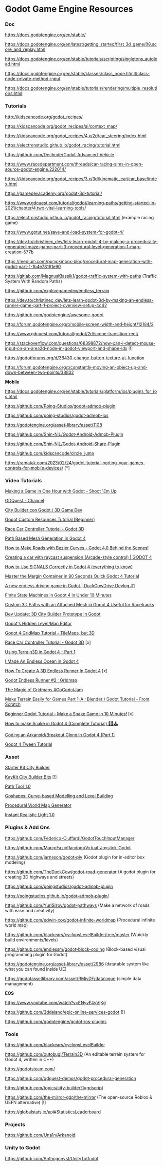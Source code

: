# Godot Game Engine Resources

### Doc

https://docs.godotengine.org/en/stable/

https://docs.godotengine.org/en/latest/getting_started/first_3d_game/08.score_and_replay.html

https://docs.godotengine.org/en/stable/tutorials/scripting/singletons_autoload.html

https://docs.godotengine.org/en/stable/classes/class_node.html#class-node-private-method-input

https://docs.godotengine.org/en/stable/tutorials/rendering/multiple_resolutions.html

### Tutorials

http://kidscancode.org/godot_recipes/

https://kidscancode.org/godot_recipes/ai/context_map/

https://kidscancode.org/godot_recipes/4.x/2d/car_steering/index.html

https://electronstudio.github.io/godot_racing/tutorial.html

https://github.com/Dechode/Godot-Advanced-Vehicle

https://www.racedepartment.com/threads/car-racing-sims-in-open-source-godot-engine.222014/

https://kidscancode.org/godot_recipes/3.x/3d/kinematic_car/car_base/index.html

https://gamedevacademy.org/godot-3d-tutorial/

https://www.gdquest.com/tutorial/godot/learning-paths/getting-started-in-2021/chapter/4.two-vital-learning-tools/

https://electronstudio.github.io/godot_racing/tutorial.html (example racing game)

https://www.gotut.net/save-and-load-system-for-godot-4/

https://dev.to/christinec_dev/lets-learn-godot-4-by-making-a-procedurally-generated-maze-game-part-3-procedural-level-generation-1-map-creation-577b

https://medium.com/pumpkinbox-blog/procedural-map-generation-with-godot-part-1-1b4e78191e90

https://gitlab.com/MagnusKlassik1/godot-traffic-system-with-paths (Traffic System With Random Paths)

https://github.com/exploregamedev/endless_terrain

https://dev.to/christinec_dev/lets-learn-godot-3d-by-making-an-endless-runner-game-part-1-project-overview-setup-4c42

https://github.com/godotengine/awesome-godot

https://forum.godotengine.org/t/mobile-screen-width-and-height/12184/2

https://www.gdquest.com/tutorial/godot/2d/scene-transition-rect/

https://stackoverflow.com/questions/68398872/how-can-i-detect-mouse-input-on-an-area2d-node-in-godot-viewport-and-shape-idx [!]

https://godotforums.org/d/36430-change-button-texture-at-function

https://forum.godotengine.org/t/constantly-moving-an-object-up-and-down-between-two-points/38832

**Mobile**

https://docs.godotengine.org/en/stable/tutorials/platform/ios/plugins_for_ios.html

https://github.com/Poing-Studios/godot-admob-plugin

https://github.com/poing-studios/godot-admob-ios

https://godotengine.org/asset-library/asset/1108

https://github.com/Shin-NiL/Godot-Android-Admob-Plugin

https://github.com/Shin-NiL/Godot-Android-Share-Plugin

https://github.com/kidscancode/circle_jump

https://ramatak.com/2023/02/24/godot-tutorial-porting-your-games-controls-for-mobile-devices/ [*]

### Video Tutorials

[Making a Game in One Hour with Godot - Shoot 'Em Up](https://www.youtube.com/watch?v=AHK5aQ7xvH8)

[GDQuest - Channel](https://www.youtube.com/c/Gdquest/videos?app=desktop&cbrd=1&cbrd=1&cbrd=1&ucbcb=1)

[City Builder con Godot / 3D Game Dev](https://m.youtube.com/watch?v=uS-CG49G2To)

[Godot Custom Resources Tutorial (Beginner)](https://www.youtube.com/watch?v=fdRJqnOrz98)

[Race Car Controller Tutorial - Godot 3D](https://www.youtube.com/watch?v=5m7nBj98rx4)

[Path Based Mesh Generation in Godot 4](https://www.youtube.com/watch?v=Gfpnxg-jne4)

[How to Make Roads with Bezier Curves - Godot 4.0 Behind the Scenes!](https://www.youtube.com/watch?v=4nOEVPjVmjc)

[Creating a car with raycast suspension (Arcade-style control) | GODOT 4](https://www.youtube.com/watch?v=jwUstio6R3I)

[How to Use SIGNALS Correctly in Godot 4 (everything to know)](https://www.youtube.com/watch?v=Q1w02E4H-as)

[Master the Margin Container in 90 Seconds Quick Godot 4 Tutorial](https://www.youtube.com/watch?v=aMUxOBpKd7o)

[A new endless driving game in Godot | DuckCowDrive Devlog #1](https://m.youtube.com/watch?v=OkdNC1Ov2ck)

[Finite State Machines in Godot 4 in Under 10 Minutes](https://www.youtube.com/watch?v=ow_Lum-Agbs)

[Custom 3D Paths with an Attached Mesh in Godot 4 Useful for Racetracks](https://www.youtube.com/watch?v=HJTBNbl52jY)

[Dev Update: 3D City Builder Prototype in Godot](https://www.youtube.com/watch?app=desktop&v=6bK1e3Int2k)

[Godot's Hidden Level/Map Editor](https://www.youtube.com/watch?app=desktop&v=BUjCtwLO0S8)

[Godot 4 GridMap Tutorial - TileMaps, but 3D](https://www.youtube.com/watch?app=desktop&v=JxbnStn-BIY)

[Race Car Controller Tutorial - Godot 3D](https://www.youtube.com/watch?app=desktop&v=5m7nBj98rx4) [x]

[Using Terrain3D in Godot 4 - Part 1](https://www.youtube.com/watch?app=desktop&v=oV8c9alXVwU)

[I Made An Endless Ocean in Godot 4](https://www.youtube.com/watch?app=desktop&v=WfRb50J7hD8)

[How To Create A 3D Endless Runner In Godot 4](https://www.youtube.com/watch?app=desktop&v=1jNt91A2PW0) [x]

[Godot Endless Runner #2 : Gridmap](https://www.youtube.com/watch?v=XTKZ42g9Qdc)

 [The Magic of Gridmaps #GoGodotJam](https://www.youtube.com/watch?v=5BSsoNtWY9o)

[Make Terrain Easily for Games Part 1-A : Blender / Godot Tutorial - From Scratch](https://www.youtube.com/watch?v=QntjGdLnCEk)

[Beginner Godot Tutorial - Make a Snake Game in 10 Minutes!](https://www.youtube.com/watch?v=DlRP-UBR-2A) [x]

[How to make Snake in Godot 4 (Complete Tutorial) 🐍🍎🕹️](https://www.youtube.com/watch?v=vWT0UKWmGjg)

[Coding an Arkanoid/Breakout Clone in Godot 4 (Part 1)](https://www.youtube.com/watch?app=desktop&v=JJf6tumJZzw)

[Godot 4 Tween Tutorial](https://www.youtube.com/watch?app=desktop&v=GN_HMhvYnYA)

### Asset

[Starter Kit City Builder](https://godotengine.org/asset-library/asset/2174)

[KayKit City Builder Bits](https://godotengine.org/asset-library/asset/2123) [!]

[Path Tool 1.0](https://godotengine.org/asset-library/asset/1518)

[Goshapes: Curve-based Modelling and Level Building](https://godotengine.org/asset-library/asset/1360)

[Procedural World Map Generator](https://godotassetlibrary.com/asset/9Thnq8/procedural-world-map-generator)

[Instant Realistic Light 1.0](https://godotengine.org/asset-library/asset/2553)

### Plugins & Add Ons

https://github.com/Federico-Ciuffardi/GodotTouchInputManager

https://github.com/MarcoFazioRandom/Virtual-Joystick-Godot

https://github.com/jarneson/godot-ply (Godot plugin for in-editor box modeling)

https://github.com/TheDuckCow/godot-road-generator (A godot plugin for creating 3D highways and streets)

https://github.com/poingstudios/godot-admob-plugin

https://poingstudios.github.io/godot-admob-plugin/

https://github.com/YuriSizov/godot-pathways (Make a network of roads with ease and creativity)

https://github.com/edwin-cox/godot-infinite-worldmap (Procedural infinite world map)

https://github.com/blackears/cyclopsLevelBuilder/tree/master (Wuickly build environments/levels)

https://github.com/endlessm/godot-block-coding (Block-based visual programming plugin for Godot)

https://godotengine.org/asset-library/asset/2986 (datatable system like what you can found inside UE)

https://godotassetlibrary.com/asset/RMiyDF/datalogue (simple data management)

**EOS**

https://www.youtube.com/watch?v=ENyvF4yVjKg

https://github.com/3ddelano/epic-online-services-godot [!]

https://github.com/godotengine/godot-ios-plugins

### Tools

https://github.com/blackears/cyclopsLevelBuilder

https://github.com/outobugi/Terrain3D (An editable terrain system for Godot 4, written in C++)

https://godotsteam.com/

https://github.com/gdquest-demos/godot-procedural-generation

https://github.com/topics/city-builder?l=gdscript

https://github.com/the-mirror-gdp/the-mirror (The open-source Roblox & UEFN alternative) [!]

https://globalstats.io/api#StatisticsLeaderboard

### Projects

https://github.com/Una1n/Arkanoid

### Unity to Godot

https://github.com/Anthogonyst/UnityToGodot
